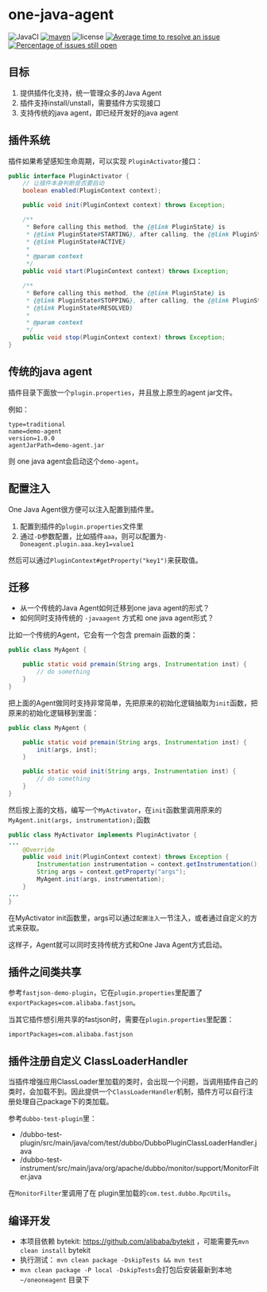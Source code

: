 # one-java-agent
![JavaCI](https://github.com/alibaba/one-java-agent/workflows/JavaCI/badge.svg)
[![maven](https://img.shields.io/maven-central/v/com.alibaba/one-java-agent.svg)](https://search.maven.org/search?q=g:com.alibaba%20AND%20a:one-java-agent*)
![license](https://img.shields.io/github/license/alibaba/one-java-agent.svg)
[![Average time to resolve an issue](http://isitmaintained.com/badge/resolution/alibaba/one-java-agent.svg)](http://isitmaintained.com/project/alibaba/one-java-agent "Average time to resolve an issue")
[![Percentage of issues still open](http://isitmaintained.com/badge/open/alibaba/one-java-agent.svg)](http://isitmaintained.com/project/alibaba/one-java-agent "Percentage of issues still open")

## 目标

1. 提供插件化支持，统一管理众多的Java Agent
2. 插件支持install/unstall，需要插件方实现接口
3. 支持传统的java agent，即已经开发好的java agent


## 插件系统

插件如果希望感知生命周期，可以实现 `PluginActivator`接口：

```java
public interface PluginActivator {
    // 让插件本身判断是否要启动
    boolean enabled(PluginContext context);

    public void init(PluginContext context) throws Exception;

    /**
     * Before calling this method, the {@link PluginState} is
     * {@link PluginState#STARTING}, after calling, the {@link PluginState} is
     * {@link PluginState#ACTIVE}
     *
     * @param context
     */
    public void start(PluginContext context) throws Exception;

    /**
     * Before calling this method, the {@link PluginState} is
     * {@link PluginState#STOPPING}, after calling, the {@link PluginState} is
     * {@link PluginState#RESOLVED}
     *
     * @param context
     */
    public void stop(PluginContext context) throws Exception;
}
```



## 传统的java agent

插件目录下面放一个`plugin.properties`，并且放上原生的agent jar文件。

例如：

```
type=traditional
name=demo-agent
version=1.0.0
agentJarPath=demo-agent.jar
```

则 one java agent会启动这个`demo-agent`。

## 配置注入

One Java Agent很方便可以注入配置到插件里。

1. 配置到插件的`plugin.properties`文件里
2. 通过`-D`参数配置，比如插件`aaa`，则可以配置为`-Doneagent.plugin.aaa.key1=value1`

然后可以通过`PluginContext#getProperty("key1")`来获取值。

## 迁移

* 从一个传统的Java Agent如何迁移到one java agent的形式？
* 如何同时支持传统的 `-javaagent` 方式和 one java agent形式？

比如一个传统的Agent，它会有一个包含 premain 函数的类：

```java
public class MyAgent {

    public static void premain(String args, Instrumentation inst) {
        // do something
    }
}
```

把上面的Agent做同时支持非常简单，先把原来的初始化逻辑抽取为`init`函数，把原来的初始化逻辑移到里面：

```java
public class MyAgent {

    public static void premain(String args, Instrumentation inst) {
        init(args, inst);
    }

    public static void init(String args, Instrumentation inst) {
        // do something
    }
}
```

然后按上面的文档，编写一个`MyActivator`，在`init`函数里调用原来的`MyAgent.init(args, instrumentation);`函数

```java
public class MyActivator implements PluginActivator {
...
    @Override
    public void init(PluginContext context) throws Exception {
        Instrumentation instrumentation = context.getInstrumentation();
        String args = context.getProperty("args");
        MyAgent.init(args, instrumentation);
    }
...
}
```

在MyActivator init函数里，args可以通过`配置注入`一节注入，或者通过自定义的方式来获取。

这样子，Agent就可以同时支持传统方式和One Java Agent方式启动。


## 插件之间类共享

参考`fastjson-demo-plugin`，它在`plugin.properties`里配置了`exportPackages=com.alibaba.fastjson`。

当其它插件想引用共享的fastjson时，需要在`plugin.properties`里配置：

```
importPackages=com.alibaba.fastjson
```

## 插件注册自定义 ClassLoaderHandler

当插件增强应用ClassLoader里加载的类时，会出现一个问题，当调用插件自己的类时，会加载不到。因此提供一个`ClassLoaderHandler`机制，插件方可以自行注册处理自己package下的类加载。

参考`dubbo-test-plugin`里：

* /dubbo-test-plugin/src/main/java/com/test/dubbo/DubboPluginClassLoaderHandler.java
* /dubbo-test-instrument/src/main/java/org/apache/dubbo/monitor/support/MonitorFilter.java

在`MonitorFilter`里调用了在 plugin里加载的`com.test.dubbo.RpcUtils`。


## 编译开发

* 本项目依赖 bytekit: https://github.com/alibaba/bytekit ，可能需要先`mvn clean install` bytekit
* 执行测试： `mvn clean package -DskipTests && mvn test`
* `mvn clean package -P local -DskipTests`会打包后安装最新到本地 `~/oneoneagent` 目录下